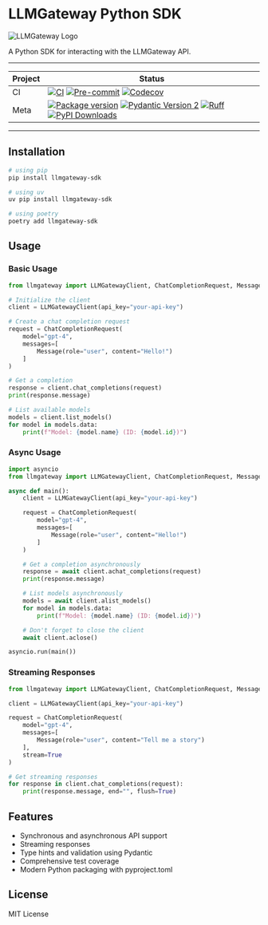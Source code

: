 # LLMGateway Python SDK

![LLMGateway Logo](https://github.com/theopenco/llmgateway/blob/main/apps/ui/static/opengraph.png?raw=true)

A Python SDK for interacting with the LLMGateway API.

---

| Project | Status                                                                                                                                                                                                                                                                                                                                                                                                                                                                                                                                                                                               |
| ------- | ---------------------------------------------------------------------------------------------------------------------------------------------------------------------------------------------------------------------------------------------------------------------------------------------------------------------------------------------------------------------------------------------------------------------------------------------------------------------------------------------------------------------------------------------------------------------------------------------------- |
| CI      | [![ CI ](https://github.com/yezz123/llmgateway-py-sdk/actions/workflows/ci.yaml/badge.svg)](https://github.com/yezz123/llmgateway-py-sdk/actions/workflows/ci.yaml) [![ Pre-commit ](https://github.com/yezz123/llmgateway-py-sdk/actions/workflows/pre-commit.yaml/badge.svg)](https://github.com/yezz123/llmgateway-py-sdk/actions/workflows/pre-commit.yaml) [![ Codecov ](https://codecov.io/gh/yezz123/llmgateway-py-sdk/branch/main/graph/badge.svg)](https://codecov.io/gh/yezz123/llmgateway-py-sdk)                                                                                   |
| Meta    | [![ Package version ](https://img.shields.io/pypi/v/llmgateway-sdk?color=%2334D058&label=pypi%20package)](https://pypi.org/project/llmgateway-sdk) [![ Pydantic Version 2 ](https://img.shields.io/endpoint?url=https://raw.githubusercontent.com/pydantic/pydantic/main/docs/badge/v2.json)](https://pydantic.dev) [![ Ruff ](https://img.shields.io/endpoint?url=https://raw.githubusercontent.com/astral-sh/ruff/main/assets/badge/v2.json)](https://github.com/astral-sh/ruff) [![PyPI Downloads](https://static.pepy.tech/badge/llmgateway-sdk)](https://pepy.tech/projects/llmgateway-sdk) |

---

## Installation

```bash
# using pip
pip install llmgateway-sdk

# using uv
uv pip install llmgateway-sdk

# using poetry
poetry add llmgateway-sdk
```

## Usage

### Basic Usage

```python
from llmgateway import LLMGatewayClient, ChatCompletionRequest, Message

# Initialize the client
client = LLMGatewayClient(api_key="your-api-key")

# Create a chat completion request
request = ChatCompletionRequest(
    model="gpt-4",
    messages=[
        Message(role="user", content="Hello!")
    ]
)

# Get a completion
response = client.chat_completions(request)
print(response.message)

# List available models
models = client.list_models()
for model in models.data:
    print(f"Model: {model.name} (ID: {model.id})")
```

### Async Usage

```python
import asyncio
from llmgateway import LLMGatewayClient, ChatCompletionRequest, Message

async def main():
    client = LLMGatewayClient(api_key="your-api-key")

    request = ChatCompletionRequest(
        model="gpt-4",
        messages=[
            Message(role="user", content="Hello!")
        ]
    )

    # Get a completion asynchronously
    response = await client.achat_completions(request)
    print(response.message)

    # List models asynchronously
    models = await client.alist_models()
    for model in models.data:
        print(f"Model: {model.name} (ID: {model.id})")

    # Don't forget to close the client
    await client.aclose()

asyncio.run(main())
```

### Streaming Responses

```python
from llmgateway import LLMGatewayClient, ChatCompletionRequest, Message

client = LLMGatewayClient(api_key="your-api-key")

request = ChatCompletionRequest(
    model="gpt-4",
    messages=[
        Message(role="user", content="Tell me a story")
    ],
    stream=True
)

# Get streaming responses
for response in client.chat_completions(request):
    print(response.message, end="", flush=True)
```

## Features

- Synchronous and asynchronous API support
- Streaming responses
- Type hints and validation using Pydantic
- Comprehensive test coverage
- Modern Python packaging with pyproject.toml

## License

MIT License
